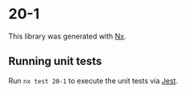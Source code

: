 # 20-1

This library was generated with [Nx](https://nx.dev).

## Running unit tests

Run `nx test 20-1` to execute the unit tests via [Jest](https://jestjs.io).
